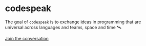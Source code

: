 # codespeak

The goal of `codespeak` is to exchange ideas in programming that are universal
across languages and teams, space and time 🛰

[Join the conversation](https://codespeak.slack.com/shared_invite/MTIwMzU5OTMyNTc4LTE0ODI0OTU2NjAtMjllYTlhYmJmMw)
